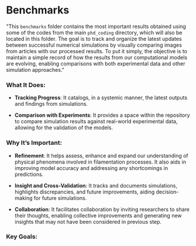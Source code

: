 # Benchmarks

"This `benchmarks` folder contains the most important results obtained using some of the codes from the main `phd_coding` directory, which will also be located in this folder. The goal is to track and organize the latest updates between successful numerical simulations by visually comparing images from articles with our processed results. To put it simply, the objective is to maintain a simple record of how the results from our computational models are evolving, enabling comparisons with both experimental data and other simulation approaches."

### What It Does:
- **Tracking Progress**: It catalogs, in a systemic manner, the latest outputs and findings from simulations.
  
- **Comparison with Experiments**: It provides a space within the repository to compare simulation results against real-world experimental data, allowing for the validation of the models.
  
### Why It’s Important:

- **Refinement**: It helps assess, enhance and expand our understanding of physical phenomena involved in filamentation processes. It also aids in improving model accuracy and addressing any shortcomings in predictions.
  
- **Insight and Cross-Validation**: It tracks and documents simulations, highlights discrepancies, and future improvements, aiding decision-making for future simulations.
  
- **Collaboration**: It facilitates collaboration by inviting researchers to share their thoughts, enabling collective improvements and generating new insights that may not have been considered in previous step.

### Key Goals:


